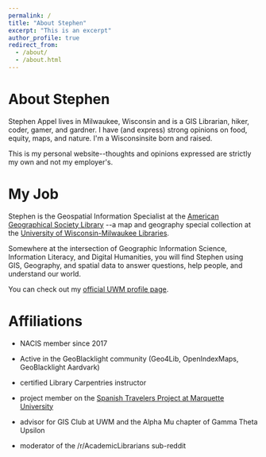 ```yaml
---
permalink: /
title: "About Stephen"
excerpt: "This is an excerpt"
author_profile: true
redirect_from: 
  - /about/
  - /about.html
---
```


About Stephen
======

Stephen Appel lives in Milwaukee, Wisconsin and is a GIS Librarian, hiker, coder, gamer, and gardner. I have (and express) strong opinions on food, equity, maps, and nature. I'm a Wisconsinsite born and raised.

This is my personal website--thoughts and opinions expressed are strictly my own and not my employer's.

My Job
======

Stephen is the Geospatial Information Specialist at the [American Geographical Society Library](https://www.uwm.edu/libraries/agsl)
--a map and geography special collection at the [University of Wisconsin-Milwaukee Libraries](https://www.uwm.edu/).

Somewhere at the intersection of Geographic Information Science, Information Literacy, and Digital Humanities, you will find Stephen using GIS, Geography, and spatial data to answer questions, help people, and understand our world.

You can check out my [official UWM profile page](https://uwm.edu/libraries/people/appel-stephen/).

Affiliations
======

* NACIS member since 2017

* Active in the GeoBlacklight community (Geo4Lib, OpenIndexMaps, GeoBlacklight Aardvark)

* certified Library Carpentries instructor

* project member on the [Spanish Travelers Project at Marquette University](spanishtravelers.com)

* advisor for GIS Club at UWM and the Alpha Mu chapter of Gamma Theta Upsilon

* moderator of the /r/AcademicLibrarians sub-reddit